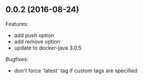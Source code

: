 ## 0.0.2 (2016-08-24)

Features:

  - add push option
  - add remove option
  - update to docker-java 3.0.5
  
Bugfixes:

  - don't force 'latest' tag if custom tags are specified
